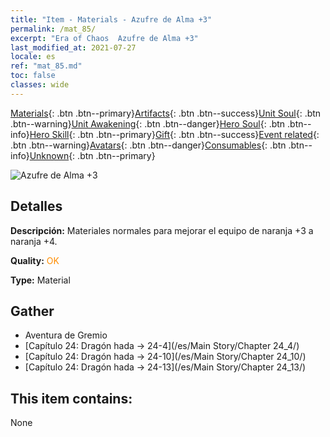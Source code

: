 ```yaml
---
title: "Item - Materials - Azufre de Alma +3"
permalink: /mat_85/
excerpt: "Era of Chaos  Azufre de Alma +3"
last_modified_at: 2021-07-27
locale: es
ref: "mat_85.md"
toc: false
classes: wide
---
```

 [Materials](/ItemsES/){: .btn .btn--primary}[Artifacts](/ItemsES/Artifacts/){: .btn .btn--success}[Unit Soul](/ItemsES/UnitSoul/){: .btn .btn--warning}[Unit Awakening](/ItemsES/UnitAwakening/){: .btn .btn--danger}[Hero Soul](/ItemsES/HeroSoul/){: .btn .btn--info}[Hero Skill](/ItemsES/HeroSkill/){: .btn .btn--primary}[Gift](/ItemsES/Gift/){: .btn .btn--success}[Event related](/ItemsES/Events/){: .btn .btn--warning}[Avatars](/ItemsES/Avatars/){: .btn .btn--danger}[Consumables](/ItemsES/Consumables/){: .btn .btn--info}[Unknown](/ItemsES/Unknown/){: .btn .btn--primary}

 ![Azufre de Alma +3](/images/t/i_cailiao_liuhuang3.png)

## Detalles
 **Descripción:** Materiales normales para mejorar el equipo de naranja +3 a naranja +4.

 **Quality:** <span style="color: #FF8C00">OK</span>

 **Type:** Material

## Gather

*    Aventura de Gremio 
*    [Capítulo 24: Dragón hada -> 24-4](/es/Main Story/Chapter 24_4/) 
*    [Capítulo 24: Dragón hada -> 24-10](/es/Main Story/Chapter 24_10/) 
*    [Capítulo 24: Dragón hada -> 24-13](/es/Main Story/Chapter 24_13/) 

## This item contains:

  None

